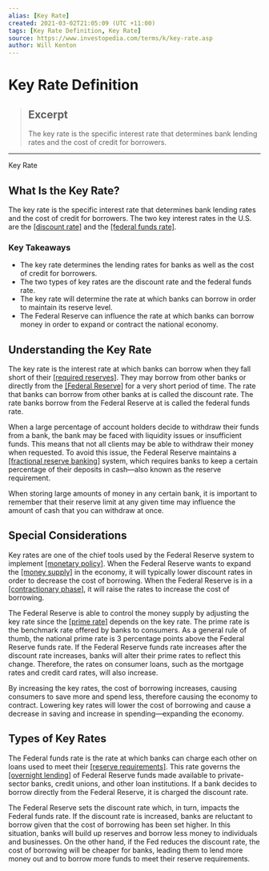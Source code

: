 ```yaml
---
alias: [Key Rate]
created: 2021-03-02T21:05:09 (UTC +11:00)
tags: [Key Rate Definition, Key Rate]
source: https://www.investopedia.com/terms/k/key-rate.asp
author: Will Kenton
---
```


# Key Rate Definition

> ## Excerpt
> The key rate is the specific interest rate that determines bank lending rates and the cost of credit for borrowers.

---

Key Rate
## What Is the Key Rate?

The key rate is the specific interest rate that determines bank lending rates and the cost of credit for borrowers. The two key interest rates in the U.S. are the [[discount rate]](https://www.investopedia.com/terms/d/discountrate.asp) and the [[federal funds rate]](https://www.investopedia.com/terms/f/federalfundsrate.asp).

### Key Takeaways

-   The key rate determines the lending rates for banks as well as the cost of credit for borrowers. 
-   The two types of key rates are the discount rate and the federal funds rate. 
-   The key rate will determine the rate at which banks can borrow in order to maintain its reserve level. 
-   The Federal Reserve can influence the rate at which banks can borrow money in order to expand or contract the national economy. 

## Understanding the Key Rate

The key rate is the interest rate at which banks can borrow when they fall short of their [[required reserves]](https://www.investopedia.com/terms/r/requiredreserves.asp). They may borrow from other banks or directly from the [[Federal Reserve]](https://www.investopedia.com/terms/f/federalreservesystem.asp) for a very short period of time. The rate that banks can borrow from other banks at is called the discount rate. The rate banks borrow from the Federal Reserve at is called the [](https://www.investopedia.com/terms/f/federalfundsrate.asp) federal funds rate. 

When a large percentage of account holders decide to withdraw their funds from a bank, the bank may be faced with liquidity issues or insufficient funds. This means that not all clients may be able to withdraw their money when requested. To avoid this issue, the Federal Reserve maintains a [[fractional reserve banking]](https://www.investopedia.com/terms/f/fractionalreservebanking.asp) system, which requires banks to keep a certain percentage of their deposits in cash—also known as the reserve requirement. 

When storing large amounts of money in any certain bank, it is important to remember that their reserve limit at any given time may influence the amount of cash that you can withdraw at once.

## Special Considerations 

Key rates are one of the chief tools used by the Federal Reserve system to implement [[monetary policy]](https://www.investopedia.com/terms/m/monetarypolicy.asp). When the Federal Reserve wants to expand the [[money supply]](https://www.investopedia.com/terms/m/moneysupply.asp) in the economy, it will typically lower discount rates in order to decrease the cost of borrowing. When the Federal Reserve is in a [[contractionary phase]](https://www.investopedia.com/terms/c/contractionary-policy.asp), it will raise the rates to increase the cost of borrowing.

The Federal Reserve is able to control the money supply by adjusting the key rate since the [[prime rate]](https://www.investopedia.com/terms/p/primerate.asp) depends on the key rate. The prime rate is the benchmark rate offered by banks to consumers. As a general rule of thumb, the national prime rate is 3 percentage points above the Federal Reserve funds rate. If the Federal Reserve funds rate increases after the discount rate increases, banks will alter their prime rates to reflect this change. Therefore, the rates on consumer loans, such as the mortgage rates and credit card rates, will also increase. 

By increasing the key rates, the cost of borrowing increases, causing consumers to save more and spend less, therefore causing the economy to contract. Lowering key rates will lower the cost of borrowing and cause a decrease in saving and increase in spending—expanding the economy. 

## Types of Key Rates

The Federal funds rate is the rate at which banks can charge each other on loans used to meet their [[reserve requirements]](https://www.investopedia.com/terms/r/requiredreserves.asp). This rate governs the [[overnight lending]](https://www.investopedia.com/terms/o/overnightrate.asp) of Federal Reserve funds made available to private-sector banks, credit unions, and other loan institutions. If a bank decides to borrow directly from the Federal Reserve, it is charged the discount rate. 

The Federal Reserve sets the discount rate which, in turn, impacts the Federal funds rate. If the discount rate is increased, banks are reluctant to borrow given that the cost of borrowing has been set higher. In this situation, banks will build up reserves and borrow less money to individuals and businesses. On the other hand, if the Fed reduces the discount rate, the cost of borrowing will be cheaper for banks, leading them to lend more money out and to borrow more funds to meet their reserve requirements.
